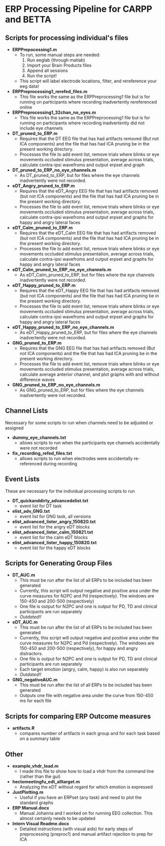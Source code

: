 # ERP Processing Pipeline for CARPP and BETTA
	
## Scripts for processing individual's files

* **ERPPrepocessing1.m**
	* To run, some manual steps are needed:
		1. Run eeglab (through matlab)
		2. Import your Brain Products files
		3. Append all sessions
		4. Run the script!
	* This script will label electrode locations, filter, and rereference your eeg data!
* **ERPPreprocessing1_rerefed_files.m**
	* This file works the same as the ERPPreprocessing1 file but is for running on participants
	where recording inadvertently rereferenced online
* **ERPPreprocessing1_32chan_no_eyes.m**
	* This file works the same as the ERPPreprocessing1 file but is for running on participants
	where recording inadvertently did not include eye channels
* **DT_pruned_to_ERP.m**
	* Requires that the DT EEG file that has had artifacts removed (But not ICA components) and the file that has had
	ICA pruning be in the present working directory.
	* Processes the file to add event list, remove trials where blinks or eye movements occluded stimulus presentation,
	average across trials, calculate contra-ipsi wavefroms and output erpset and graph
* **DT_pruned_to_ERP_no_eye_channels.m**
	* As DT_pruned_to_ERP, but for files where the eye channels inadvertently were not recorded.
* **eDT_Angry_pruned_to_ERP.m**
	* Requires that the eDT_Angry EEG file that has had artifacts removed (but not ICA components) and the file that has had
	ICA pruning be in the present working directory.
	* Processes the file to add event list, remove trials where blinks or eye movements occluded stimulus presentation,
	average across trials, calculate contra-ipsi wavefroms and output erpset and graphs for happy and angry lateral faces
* **eDT_Calm_pruned_to_ERP.m**
	* Requires that the eDT_Calm EEG file that has had artifacts removed (but not ICA components) and the file that has had
	ICA pruning be in the present working directory.
	* Processes the file to add event list, remove trials where blinks or eye movements occluded stimulus presentation,
	average across trials, calculate contra-ipsi wavefroms and output erpset and graphs for happy and angry lateral faces
* **eDT_Calm_pruned_to_ERP_no_eye_channels.m**
	* As eDT_Calm_pruned_to_ERP, but for files where the eye channels inadvertently were not recorded.
* **eDT_Happy_pruned_to_ERP.m**
	* Requires that the eDT_Happy EEG file that has had artifacts removed (but not ICA components) and the file that has had
	ICA pruning be in the present working directory.
	* Processes the file to add event list, remove trials where blinks or eye movements occluded stimulus presentation,
	average across trials, calculate contra-ipsi wavefroms and output erpset and graphs for happy and angry lateral faces
* **eDT_Happy_pruned_to_ERP_no_eye_channels.m**
	* As eDT_Happy_pruned_to_ERP, but for files where the eye channels inadvertently were not recorded.
* **GNG_pruned_to_ERP.m**
	* Requires that the GNG EEG file that has had artifacts removed (But not ICA components) and the file that has had
	ICA pruning be in the present working directory.
	* Processes the file to add event list, remove trials where blinks or eye movements occluded stimulus presentation,
	average across trials, calculate average anterior channel, and plot graphs with and without difference waves
* **GNG_pruned_to_ERP_no_eye_channels.m**
	* As GNG_pruned_to_ERP, but for files where the eye channels inadvertently were not recorded.

## Channel Lists
Necessary for some scripts to run when channels need to be adjusted or assigned
* **dummy_eye_channels.txt**
	* allows scripts to run when the participants eye channels accidentally were not recorded
* **fix_recording_refed_files.txt**
	* allows scripts to run when electrodes were accidentally re-referenced during recording

## Event Lists
These are necessary for the individual processing scripts to run
* **DT_quickanddirty_advancedelist.txt**
	* event list for DT task
* **elist_adv_GNG.txt**
	* event list for GNG task, all versions
* **elist_advanced_lister_angry_150820.txt**
	* event list for the angry eDT blocks
* **elist_advanced_lister_calm_150821.txt**
	* event list for the calm eDT blocks
* **elist_advanced_lister_happy_150820.txt**
	* event list for the happy eDT blocks

## Scripts for Generating Group Files
* **DT_AUC.m**
	* This must be run after the list of all ERPs to be included has been generated
	* Currently, this script will output negative and positive area under the curve measures for N2PC
	and Pd (respectively). The windows are 150-450 and 200-500 (respectively)
	* One file is output for N2PC and one is output for PD, TD and clinical participants are run separately
	* _Outdated!!_
* **eDT_AUC.m**
	* This must be run after the list of all ERPs to be included has been generated
	* Currently, this script will output negative and positive area under the curve measures for N2PC
	and Pd (respectively). The windows are 150-450 and 200-500 (respectively), for happy and angry distractors.
	* One file is output for N2PC and one is output for PD, TD and clinical participants are run separately
	* Each target emotion (angry, calm, happy) is also run separately
	* _Outdated!!_
* **GNG_negativeAUC.m**
	* This must be run after the list of all ERPs to be included has been generated	
	* Outputs one file with negative area under the curve from 150-450 ms for each file
	
	
## Scripts for comparing ERP Outcome measures
* **artifacts.R**
	* compares number of artifacts in each group and for each task based on a summary table
	
## Other
* **example_vhdr_load.m**
	* I made this file to show how to load a vhdr from the command line (rather than the gui)
* **hectomeetingfu_edt_alltarget.m**
	* Analyzing the eDT without regard for which emotion is expressed
* **JustPlotting.m**
	* Useful if you have an ERPset (any task) and need to plot the standard graphs
* **ERP Manual.docx**
	* Manual Johanna and I worked on for running EEG collection. This almost certainly needs to be updated
* **Intern Visual Readme.docx**
	* Detailed instructions (with visual aids) for early steps of preprocessing (preproc1) and manual artifact rejection to prep for ICA

